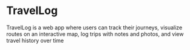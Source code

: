 # TravelLog
TravelLog is a web app where users can track their journeys, visualize routes on an interactive map, log trips with notes and photos, and view travel history over time
